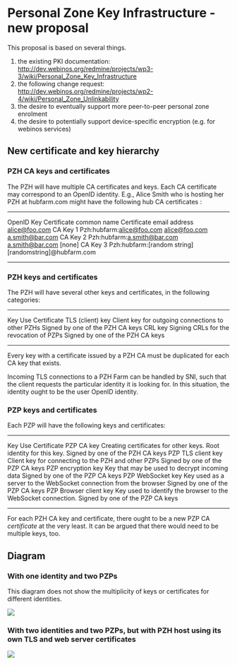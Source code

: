 Personal Zone Key Infrastructure - new proposal
===============================================

This proposal is based on several things.

1.  the existing PKI documentation: http://dev.webinos.org/redmine/projects/wp3-3/wiki/Personal_Zone_Key_Infrastructure
2.  the following change request: http://dev.webinos.org/redmine/projects/wp2-4/wiki/Personal_Zone_Unlinkability
3.  the desire to eventually support more peer-to-peer personal zone enrolment
4.  the desire to potentially support device-specific encryption (e.g. for webinos services)

New certificate and key hierarchy
---------------------------------

### PZH CA keys and certificates

The PZH will have multiple CA certificates and keys. Each CA certificate may correspond to an OpenID identity. E.g., Alice Smith who is hosting her PZH at hubfarm.com might have the following hub CA certificates :

  ----------------- ---------- ----------------------------- ----------------------------
  OpenID            Key        Certificate common name       Certificate email address
  alice@foo.com     CA Key 1   Pzh:hubfarm:alice@foo.com     alice@foo.com
  a.smith@bar.com   CA Key 2   Pzh:hubfarm:a.smith@bar.com   a.smith@bar.com
  [none]            CA Key 3   Pzh:hubfarm:[random string]   [randomstring]@hubfarm.com
  ----------------- ---------- ----------------------------- ----------------------------

### PZH keys and certificates

The PZH will have several other keys and certificates, in the following categories:

  ------------------ --------------------------------------------------- ---------------------------------- -- ------------------ --------------------------------------------------------------------------------- ---------------------------------------------------------------------------- -- ---------------- ---------------------------- ------------------------------------------------------------
  Key                Use                                                 Certificate
  TLS (client) key   Client key for outgoing connections to other PZHs   Signed by one of the PZH CA keys
  CRL key            Signing CRLs for the revocation of PZPs             Signed by one of the PZH CA keys
  ------------------ --------------------------------------------------- ---------------------------------- -- ------------------ --------------------------------------------------------------------------------- ---------------------------------------------------------------------------- -- ---------------- ---------------------------- ------------------------------------------------------------

Every key with a certificate issued by a PZH CA must be duplicated for each CA key that exists.

Incoming TLS connections to a PZH Farm can be handled by SNI, such that the client requests the particular identity it is looking for. In this situation, the identity ought to be the user OpenID identity.

### PZP keys and certificates

Each PZP will have the following keys and certificates:

  ------------------------ ------------------------------------------------------------------- ----------------------------------
  Key                      Use                                                                 Certificate
  PZP CA key               Creating certificates for other keys. Root identity for this key.   Signed by one of the PZH CA keys
  PZP TLS client key       Client key for connecting to the PZH and other PZPs                 Signed by one of the PZP CA keys
  PZP encryption key       Key that may be used to decrypt incoming data                       Signed by one of the PZP CA keys
  PZP WebSocket key        Key used as a server to the WebSocket connection from the browser   Signed by one of the PZP CA keys
  PZP Browser client key   Key used to identify the browser to the WebSocket connection.       Signed by one of the PZP CA keys
  ------------------------ ------------------------------------------------------------------- ----------------------------------

For each PZH CA key and certificate, there ought to be a new PZP CA _certificate_ at the very least. It can be argued that there would need to be multiple keys, too.

Diagram
-------

### With one identity and two PZPs

This diagram does not show the multiplicity of keys or certificates for different identities.

![]({width:800px}key-hierarchy-simple3.png)

### With two identities and two PZPs, but with PZH host using its own TLS and web server certificates

![]({width:800px}key-hierarchy-example-two-ids.png)

